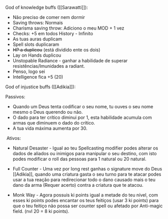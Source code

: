 
God of knowledge buffs ([[Sarawatti]]): 

- Não preciso de comer nem dormir
- Saving throws: Normais  
- Charisma saving throw: Adiciono o meu MOD + 1 vez  
- Checks: +5 em todos History - Infinito  
- As tuas auras duplicam
- Spell slots duplicaram  
- ~~HP a duplicou~~ (está dividido ente os dois)
- Lay on Hands duplicou 
- Unstopable Radiance - ganhar a habilidade de superar resistências/Imunidades a radiant.
- Penso, logo sei 
- Intelligence fica +5 (20) 

God of injustice buffs ([[Adikia]]): 

Passivos: 
- Quando um Deus tenta codificar o seu nome, tu ouves o seu nome mesmo o Deus querendo ou não.
- O dado para ter crítico diminui por 1, esta habilidade acumula com armas que diminuem o dado do crítico. 
- A tua vida máxima aumenta por 30. 

 Ativos: 

- Natural Desaster - Igual ao teu Spellcasting modifier podes alterar os dados de aliados ou inimigos para manipular o seu destino, com isto podes modificar o roll das pessoas para 1 natural ou 20 natural. 

- Full Counter - Uma vez por long rest ganhas o signature move do Deus [[Adikia]], quando uma criatura gasta o seu turno para te atacar podes usar a tua reação para redirecionar todo o dano causado mais o teu dano da arma (Requer acerto) contra a criatura que te atacou.  

- Monk Way - Agora possuis ki points igual a metade do teu nível, com esses ki points podes encantar os teus feitiços (usar 3 ki points) para que o teu feitiço não possa ser counter spell ou afetado por Anti-magic field. (nvl 20 = 8 ki points).